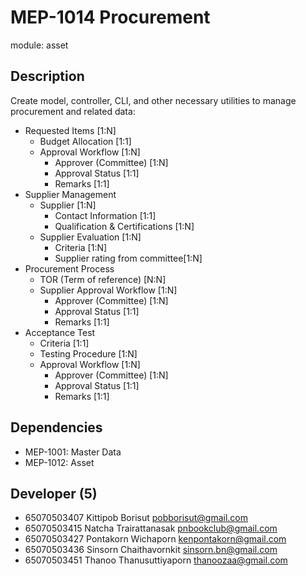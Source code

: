 # MEP-1014 Procurement

module: asset

## Description
Create model, controller, CLI, and other necessary utilities to manage procurement and related data:

- Requested Items [1:N]
    - Budget Allocation [1:1]
    - Approval Workflow [1:N]
        - Approver (Committee) [1:N]
        - Approval Status [1:1]
        - Remarks [1:1]
- Supplier Management
    - Supplier [1:N]
        - Contact Information [1:1]
        - Qualification & Certifications [1:N]
    - Supplier Evaluation [1:N]
        - Criteria [1:N]
        - Supplier rating from committee[1:N]
- Procurement Process
    - TOR (Term of reference)   [N:N]
    - Supplier Approval Workflow [1:N]
        - Approver (Committee) [1:N]
        - Approval Status [1:1]
        - Remarks [1:1]
- Acceptance Test
    - Criteria [1:1]
    - Testing Procedure [1:N]
    - Approval Workflow [1:N]
        - Approver (Committee) [1:N]
        - Approval Status [1:1]
        - Remarks [1:1]


## Dependencies
- MEP-1001: Master Data
- MEP-1012: Asset

## Developer (5)

- 65070503407 Kittipob Borisut pobborisut@gmail.com
- 65070503415 Natcha Trairattanasak pnbookclub@gmail.com
- 65070503427 Pontakorn Wichaporn kenpontakorn@gmail.com
- 65070503436 Sinsorn Chaithavornkit sinsorn.bn@gmail.com
- 65070503451 Thanoo Thanusuttiyaporn thanoozaa@gmail.com